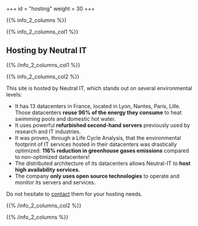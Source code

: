 +++
id = "hosting"
weight = 30
+++

{{% info_2_columns %}}

{{% info_2_columns_col1 %}}

## Hosting by Neutral IT

{{% /info_2_columns_col1 %}}

{{% info_2_columns_col2 %}}

This site is hosted by Neutral IT, which stands out on several environmental levels:

- It has 13 datacenters in France, located in Lyon, Nantes, Paris, Lille. Those datacenters **reuse 96% of the energy they consume** to heat swimming pools and domestic hot water.
- It uses powerful **refurbished second-hand servers** previously used by research and IT industries.
- It was proven, through a Life Cycle Analysis, that the environmental footprint of IT services hosted in their datacenters was drastically optimized: **116% reduction in greenhouse gases emissions** compared to non-optimized datacenters!
- The distributed architecture of its datacenters allows Neutral-IT to **host high availability services.**
- The company **only uses open source technologies** to operate and monitor its servers and services.

Do not hesitate to [contact](https://neutral-it.com/#contact) them for your hosting needs.

{{% /info_2_columns_col2 %}}

{{% /info_2_columns %}}
